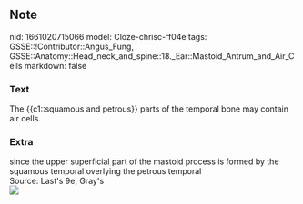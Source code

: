 ## Note
nid: 1661020715066
model: Cloze-chrisc-ff04e
tags: GSSE::!Contributor::Angus_Fung, GSSE::Anatomy::Head_neck_and_spine::18._Ear::Mastoid_Antrum_and_Air_Cells
markdown: false

### Text
The {{c1::squamous and petrous}} parts of the temporal bone may contain air cells.

### Extra
<div>
  since the upper superficial part of the mastoid process is formed
  by the squamous temporal overlying the petrous temporal
</div>
<div>
  Source: Last's 9e, Gray's
</div>
<div><img src=
"paste-c5b13d64bd3208164c01329c38b2a3d194d5b2bd.jpg"></div>
